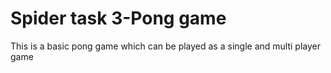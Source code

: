 # Spider task 3-Pong game


This is a basic pong game which can be played as a single and multi player game
